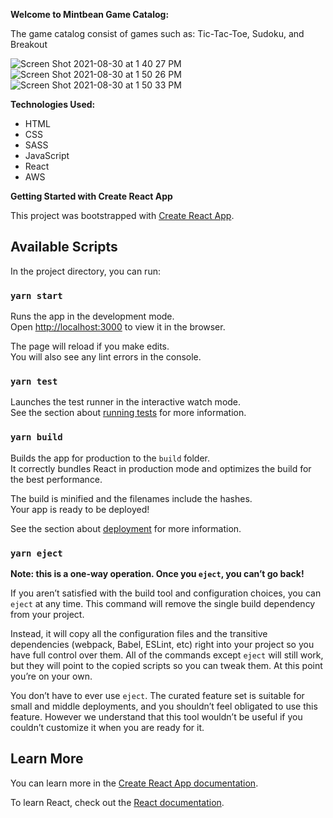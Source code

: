 **Welcome to Mintbean Game Catalog:**

The game catalog consist of games such as: Tic-Tac-Toe, Sudoku, and Breakout

![Screen Shot 2021-08-30 at 1 40 27 PM](https://user-images.githubusercontent.com/77357196/131381913-875bc625-2334-4f65-821c-b2ffaa12235e.png)
![Screen Shot 2021-08-30 at 1 50 26 PM](https://user-images.githubusercontent.com/77357196/131382553-1a91d678-272f-4ceb-b5a2-63b8bbf4a56f.png)
![Screen Shot 2021-08-30 at 1 50 33 PM](https://user-images.githubusercontent.com/77357196/131382556-3ed8c2dd-51c5-4374-87b9-6c4c99b393ae.png)

**Technologies Used:**

- HTML
- CSS
- SASS
- JavaScript 
- React
- AWS


**Getting Started with Create React App**

This project was bootstrapped with [Create React App](https://github.com/facebook/create-react-app).

## Available Scripts

In the project directory, you can run:

### `yarn start`

Runs the app in the development mode.\
Open [http://localhost:3000](http://localhost:3000) to view it in the browser.

The page will reload if you make edits.\
You will also see any lint errors in the console.

### `yarn test`

Launches the test runner in the interactive watch mode.\
See the section about [running tests](https://facebook.github.io/create-react-app/docs/running-tests) for more information.

### `yarn build`

Builds the app for production to the `build` folder.\
It correctly bundles React in production mode and optimizes the build for the best performance.

The build is minified and the filenames include the hashes.\
Your app is ready to be deployed!

See the section about [deployment](https://facebook.github.io/create-react-app/docs/deployment) for more information.

### `yarn eject`

**Note: this is a one-way operation. Once you `eject`, you can’t go back!**

If you aren’t satisfied with the build tool and configuration choices, you can `eject` at any time. This command will remove the single build dependency from your project.

Instead, it will copy all the configuration files and the transitive dependencies (webpack, Babel, ESLint, etc) right into your project so you have full control over them. All of the commands except `eject` will still work, but they will point to the copied scripts so you can tweak them. At this point you’re on your own.

You don’t have to ever use `eject`. The curated feature set is suitable for small and middle deployments, and you shouldn’t feel obligated to use this feature. However we understand that this tool wouldn’t be useful if you couldn’t customize it when you are ready for it.

## Learn More

You can learn more in the [Create React App documentation](https://facebook.github.io/create-react-app/docs/getting-started).

To learn React, check out the [React documentation](https://reactjs.org/).

